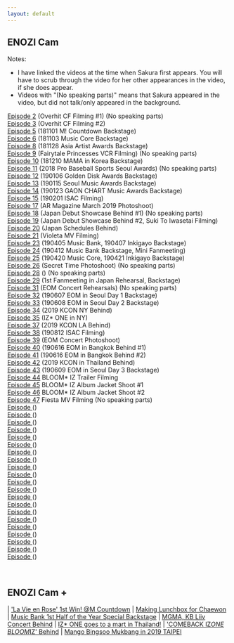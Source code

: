 ```yaml
---
layout: default
---
```

<h2>ENOZI Cam</h2>

Notes:<nbr>
- I have linked the videos at the time when Sakura first appears. You will have to scrub through the video for her other appearances in the video, if she does appear.
- Videos with "(No speaking parts)" means that Sakura appeared in the video, but did not talk/only appeared in the background.

<a target="_blank" href="https://youtu.be/mEboyuYa5-s?t=5">Episode 2</a> (Overhit CF Filming #1) (No speaking parts)<br>
<a target="_blank" href="https://youtu.be/LBljUqTzboo?t=166">Episode 3</a> (Overhit CF Filming #2)<br>
<a target="_blank" href="https://youtu.be/apgzmeBRqmQ?t=25">Episode 5</a> (181101 M! Countdown Backstage)<br>
<a target="_blank" href="https://youtu.be/apkjxdbjj1g?t=39">Episode 6</a> (181103 Music Core Backstage)<br>
<a target="_blank" href="https://youtu.be/KJaYHQa_koA?t=76">Episode 8</a> (181128 Asia Artist Awards Backstage)<br>
<a target="_blank" href="https://youtu.be/A6EieNny-iY?t=104">Episode 9</a> (Fairytale Princesses VCR Filming) (No speaking parts)<br>
<a target="_blank" href="https://youtu.be/Z167_AonGm0?t=27">Episode 10</a> (181210 MAMA in Korea Backstage)<br>
<a target="_blank" href="https://youtu.be/yWH6yS-_saM?t=80">Episode 11</a> (2018 Pro Baseball Sports Seoul Awards) (No speaking parts)<br>
<a target="_blank" href="https://youtu.be/lw4wPYBeySg?t=11">Episode 12</a> (190106 Golden Disk Awards Backstage)<br>
<a target="_blank" href="https://youtu.be/H2GztU4loNc?t=80">Episode 13</a> (190115 Seoul Music Awards Backstage)<br>
<a target="_blank" href="https://youtu.be/IMBfpoA2iWo?t=15">Episode 14</a> (190123 GAON CHART Music Awards Backstage)<br>
<a target="_blank" href="https://youtu.be/ocqIQf7yeBo?t=174">Episode 15</a> (190201 ISAC Filming)<br>
<a target="_blank" href="https://youtu.be/HPYhf3P6U5k?t=5">Episode 17</a> (AR Magazine March 2019 Photoshoot)<br>
<a target="_blank" href="https://youtu.be/SeVGBaF8FGs?t=5">Episode 18</a> (Japan Debut Showcase Behind #1) (No speaking parts)<br>
<a target="_blank" href="https://youtu.be/kTjfoC4C_1g?t=21">Episode 19</a> (Japan Debut Showcase Behind #2, Suki To Iwasetai Filming)<br>
<a target="_blank" href="https://youtu.be/kgyNlu7Jzfs?t=5">Episode 20</a> (Japan Schedules Behind)<br>
<a target="_blank" href="https://youtu.be/YGZOCCfUtCY?t=388">Episode 21</a> (Violeta MV Filming)<br>
<a target="_blank" href="https://youtu.be/QuFlMIgKxsA?t=39">Episode 23</a> (190405 Music Bank, 190407 Inkigayo Backstage)<br>
<a target="_blank" href="https://youtu.be/sZeph04xB_k?t=60">Episode 24</a> (190412 Music Bank Backstage, Mini Fanmeeting)<br>
<a target="_blank" href="https://youtu.be/eoyUSKMVkgk?t=134">Episode 25</a> (190420 Music Core, 190421 Inkigayo Backstage)<br>
<a target="_blank" href="https://youtu.be/bJXAseOqSbU?t=287">Episode 26</a> (Secret Time Photoshoot) (No speaking parts)<br>
<a target="_blank" href="https://youtu.be/M71e4ObS514?t=16">Episode 28</a> () (No speaking parts)<br>
<a target="_blank" href="https://youtu.be/8XSS0d1ql7I?t=5">Episode 29</a> (1st Fanmeeting in Japan Rehearsal, Backstage)<br>
<a target="_blank" href="https://youtu.be/T4x_pdhXBsM?t=6">Episode 31</a> (EOM Concert Rehearsals) (No speaking parts)<br>
<a target="_blank" href="https://youtu.be/z8xqNo4awFw?t=48">Episode 32</a> (190607 EOM in Seoul Day 1 Backstage)<br>
<a target="_blank" href="https://youtu.be/A5M8yVRyBxU?t=98">Episode 33</a> (190608 EOM in Seoul Day 2 Backstage)<br>
<a target="_blank" href="https://youtu.be/RdGILzeo0fs?t=171">Episode 34</a> (2019 KCON NY Behind)<br>
<a target="_blank" href="https://youtu.be/9kl21DtEHAU?t=18">Episode 35</a> (IZ* ONE in NY)<br>
<a target="_blank" href="https://youtu.be/0XFHQ55ZSuU?t=48">Episode 37</a> (2019 KCON LA Behind)<br>
<a target="_blank" href="https://youtu.be/PhE3BC-dFrg?t=14">Episode 38</a> (190812 ISAC Filming)<br>
<a target="_blank" href="https://youtu.be/RGhWYfBfEiE?t=8">Episode 39</a> (EOM Concert Photoshoot)<br>
<a target="_blank" href="https://youtu.be/ZvfzGGraCd0?t=86">Episode 40</a> (190616 EOM in Bangkok Behind #1)<br>
<a target="_blank" href="https://youtu.be/JlgsRMYuuog?t=233">Episode 41</a> (190616 EOM in Bangkok Behind #2)<br>
<a target="_blank" href="https://youtu.be/P8nSGzNOlzw?t=120">Episode 42</a> (2019 KCON in Thailand Behind)<br>
<a target="_blank" href="https://youtu.be/4oIpuzS1G38?t=141">Episode 43</a> (190609 EOM in Seoul Day 3 Backstage)<br>
<a target="_blank" href="https://youtu.be/mUbq6Z6TnC0?t=224">Episode 44</a> BLOOM* IZ Trailer Filming<br>
<a target="_blank" href="https://youtu.be/cacNilg1UrU?t=94">Episode 45</a> BLOOM* IZ Album Jacket Shoot #1<br>
<a target="_blank" href="https://youtu.be/Otb__RH-PsQ?t=555">Episode 46</a> BLOOM* IZ Album Jacket Shoot #2<br>
<a target="_blank" href="https://youtu.be/QVsn0p8RfaA?t=292">Episode 47</a> Fiesta MV Filming (No speaking parts)<br>
<a target="_blank" href="">Episode </a> ()<br>
<a target="_blank" href="">Episode </a> ()<br>
<a target="_blank" href="">Episode </a> ()<br>
<a target="_blank" href="">Episode </a> ()<br>
<a target="_blank" href="">Episode </a> ()<br>
<a target="_blank" href="">Episode </a> ()<br>
<a target="_blank" href="">Episode </a> ()<br>
<a target="_blank" href="">Episode </a> ()<br>
<a target="_blank" href="">Episode </a> ()<br>
<a target="_blank" href="">Episode </a> ()<br>
<a target="_blank" href="">Episode </a> ()<br>
<a target="_blank" href="">Episode </a> ()<br>
<a target="_blank" href="">Episode </a> ()<br>
<a target="_blank" href="">Episode </a> ()<br>
<a target="_blank" href="">Episode </a> ()<br>
<a target="_blank" href="">Episode </a> ()<br>
<a target="_blank" href="">Episode </a> ()<br>
<a target="_blank" href="">Episode </a> ()<br>
<a target="_blank" href="">Episode </a> ()<br>
<a target="_blank" href="">Episode </a> ()<br>
<a target="_blank" href="">Episode </a> ()<br>

<br>

<h2>ENOZI Cam +</h2>

| <a target="_blank" href="https://www.youtube.com/watch?v=J326RzASXEQ">'La Vie en Rose' 1st Win! @M Countdown</a>            | <a target="_blank" href="https://www.youtube.com/watch?v=nxZg70OqHpU">Making Lunchbox for Chaewon</a>
| <a target="_blank" href="https://www.youtube.com/watch?v=5ye2u3gLw_U">Music Bank 1st Half of the Year Special Backstage</a> | <a target="_blank" href="https://www.youtube.com/watch?v=M-UjOoy56Is">MGMA, KB Liiv Concert Behind</a>
| <a target="_blank" href="https://www.youtube.com/watch?v=otMw0Um5JLw">IZ* ONE goes to a mart in Thailand!</a>                | <a target="_blank" href="https://www.youtube.com/watch?v=rVAGrBBCJu0">'COMEBACK IZ*ONE BLOOM*IZ' Behind</a>
| <a target="_blank" href="https://www.youtube.com/watch?v=OatrfUO1IDk">Mango Bingsoo Mukbang in 2019 TAIPEI</a>
